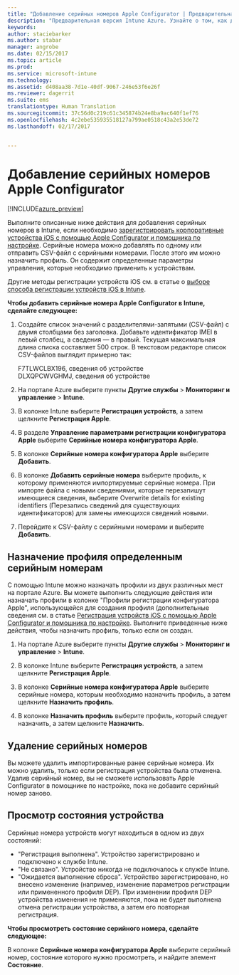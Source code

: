 ```yaml
---
title: "Добавление серийных номеров Apple Configurator | Предварительная версия Intune Azure | Документация Майкрософт"
description: "Предварительная версия Intune Azure. Узнайте о том, как добавлять серийные номера в корпоративные устройства iOS с помощью Apple Configurator."
keywords: 
author: staciebarker
ms.author: stabar
manager: angrobe
ms.date: 02/15/2017
ms.topic: article
ms.prod: 
ms.service: microsoft-intune
ms.technology: 
ms.assetid: d408aa38-7d1e-40df-9067-246e53f6e26f
ms.reviewer: dagerrit
ms.suite: ems
translationtype: Human Translation
ms.sourcegitcommit: 37c56d0c219c61c345874b24e8ba9ac640f1ef76
ms.openlocfilehash: 4c2ebe535935518127a799ae0518c43a2e53de72
ms.lasthandoff: 02/17/2017


---
```


# <a name="add-apple-configurator-serial-numbers"></a>Добавление серийных номеров Apple Configurator

[!INCLUDE[azure_preview](../includes/azure_preview.md)]

Выполните описанные ниже действия для добавления серийных номеров в Intune, если необходимо [зарегистрировать корпоративные устройства iOS с помощью Apple Configurator и помощника по настройке](enroll-ios-devices-with-apple-configurator-and-setup-assistant.md). Серийные номера можно добавлять по одному или отправить CSV-файл с серийными номерами. После этого им можно назначить профиль. Он содержит определенные параметры управления, которые необходимо применить к устройствам.

Другие методы регистрации устройств iOS см. в статье о [выборе способа регистрации устройств iOS в Intune](choose-ios-enrollment-method.md).

**Чтобы добавить серийные номера Apple Configurator в Intune, сделайте следующее:**

1. Создайте список значений с разделителями-запятыми (CSV-файл) с двумя столбцами без заголовка. Добавьте идентификатор IMEI в левый столбец, а сведения — в правый. Текущая максимальная длина списка составляет 500 строк. В текстовом редакторе список CSV-файлов выглядит примерно так:

    F7TLWCLBX196, сведения об устройстве</br>
   DLXQPCWVGHMJ, сведения об устройстве

2. На портале Azure выберите пункты **Другие службы** > **Мониторинг и управление** > **Intune**.

3.  В колонке Intune выберите **Регистрация устройств**, а затем щелкните **Регистрация Apple**.

4. В разделе **Управление параметрами регистрации конфигуратора Apple** выберите **Серийные номера конфигуратора Apple**.

5. В колонке **Серийные номера конфигуратора Apple** выберите **Добавить**.

6. В колонке **Добавить серийные номера** выберите профиль, к которому применяются импортируемые серийные номера. При импорте файла с новыми сведениями, которые перезапишут имеющиеся сведения, выберите Overwrite details for existing identifiers (Перезапись сведений для существующих идентификаторов) для замены имеющихся сведений новыми.

7. Перейдите к CSV-файлу с серийными номерами и выберите **Добавить**.

## <a name="assign-a-profile-to-specific-serial-numbers"></a>Назначение профиля определенным серийным номерам

С помощью Intune можно назначать профили из двух различных мест на портале Azure. Вы можете выполнить следующие действия или назначать профили в колонке "Профили регистрации конфигуратора Apple", использующейся для создания профиля (дополнительные сведения см. в статье [Регистрация устройств iOS с помощью Apple Configurator и помощника по настройке](enroll-ios-devices-with-apple-configurator-and-setup-assistant.md). Выполните приведенные ниже действия, чтобы назначить профиль, только если он создан.

1. На портале Azure выберите пункты **Другие службы** > **Мониторинг и управление** > **Intune**.

2. В колонке Intune выберите **Регистрация устройств**, а затем щелкните **Регистрация Apple**.

3. В колонке **Серийные номера конфигуратора Apple** выберите серийные номера, которым необходимо назначить профиль, а затем щелкните **Назначить профиль**.

4. В колонке **Назначить профиль** выберите профиль, который следует назначить, а затем щелкните **Назначить**.

## <a name="delete-serial-numbers"></a>Удаление серийных номеров
Вы можете удалить импортированные ранее серийные номера. Их можно удалить, только если регистрация устройства была отменена. Удалив серийный номер, вы не сможете использовать Apple Configurator в помощнике по настройке, пока не добавите серийный номер заново.

## <a name="view-the-state-of-a-device"></a>Просмотр состояния устройства
Серийные номера устройств могут находиться в одном из двух состояний:

- "Регистрация выполнена". Устройство зарегистрировано и подключено к службе Intune.
- "Не связано". Устройство никогда не подключалось к службе Intune.
- "Ожидается выполнение сброса". Устройство зарегистрировано, но внесено изменение (например, изменение параметров регистрации или примененного профиля DEP). При изменении профиля DEP устройства изменения не применяются, пока не будет выполнена отмена регистрации устройства, а затем его повторная регистрация.

**Чтобы просмотреть состояние серийного номера, сделайте следующее:**

В колонке **Серийные номера конфигуратора Apple** выберите серийный номер, состояние которого нужно просмотреть, и найдите элемент **Состояние**.

